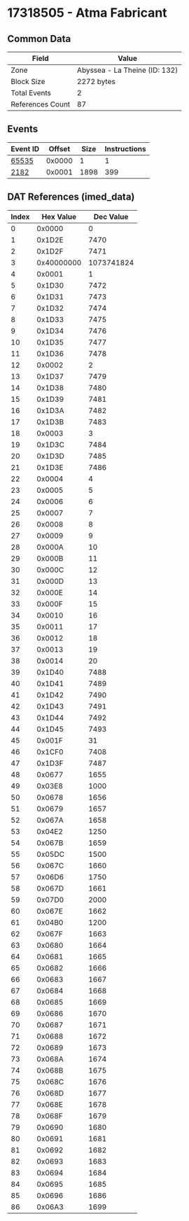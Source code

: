 # 17318505 - Atma Fabricant

## Common Data

| Field            | Value                         |
|------------------|-------------------------------|
| Zone             | Abyssea - La Theine (ID: 132) |
| Block Size       | 2272 bytes                    |
| Total Events     | 2                             |
| References Count | 87                            |

## Events

| Event ID            | Offset   |   Size |   Instructions |
|---------------------|----------|--------|----------------|
| [65535](./65535.md) | 0x0000   |      1 |              1 |
| [2182](./2182.md)   | 0x0001   |   1898 |            399 |

## DAT References (imed_data)

|   Index | Hex Value   |   Dec Value |
|---------|-------------|-------------|
|       0 | 0x0000      |           0 |
|       1 | 0x1D2E      |        7470 |
|       2 | 0x1D2F      |        7471 |
|       3 | 0x40000000  |  1073741824 |
|       4 | 0x0001      |           1 |
|       5 | 0x1D30      |        7472 |
|       6 | 0x1D31      |        7473 |
|       7 | 0x1D32      |        7474 |
|       8 | 0x1D33      |        7475 |
|       9 | 0x1D34      |        7476 |
|      10 | 0x1D35      |        7477 |
|      11 | 0x1D36      |        7478 |
|      12 | 0x0002      |           2 |
|      13 | 0x1D37      |        7479 |
|      14 | 0x1D38      |        7480 |
|      15 | 0x1D39      |        7481 |
|      16 | 0x1D3A      |        7482 |
|      17 | 0x1D3B      |        7483 |
|      18 | 0x0003      |           3 |
|      19 | 0x1D3C      |        7484 |
|      20 | 0x1D3D      |        7485 |
|      21 | 0x1D3E      |        7486 |
|      22 | 0x0004      |           4 |
|      23 | 0x0005      |           5 |
|      24 | 0x0006      |           6 |
|      25 | 0x0007      |           7 |
|      26 | 0x0008      |           8 |
|      27 | 0x0009      |           9 |
|      28 | 0x000A      |          10 |
|      29 | 0x000B      |          11 |
|      30 | 0x000C      |          12 |
|      31 | 0x000D      |          13 |
|      32 | 0x000E      |          14 |
|      33 | 0x000F      |          15 |
|      34 | 0x0010      |          16 |
|      35 | 0x0011      |          17 |
|      36 | 0x0012      |          18 |
|      37 | 0x0013      |          19 |
|      38 | 0x0014      |          20 |
|      39 | 0x1D40      |        7488 |
|      40 | 0x1D41      |        7489 |
|      41 | 0x1D42      |        7490 |
|      42 | 0x1D43      |        7491 |
|      43 | 0x1D44      |        7492 |
|      44 | 0x1D45      |        7493 |
|      45 | 0x001F      |          31 |
|      46 | 0x1CF0      |        7408 |
|      47 | 0x1D3F      |        7487 |
|      48 | 0x0677      |        1655 |
|      49 | 0x03E8      |        1000 |
|      50 | 0x0678      |        1656 |
|      51 | 0x0679      |        1657 |
|      52 | 0x067A      |        1658 |
|      53 | 0x04E2      |        1250 |
|      54 | 0x067B      |        1659 |
|      55 | 0x05DC      |        1500 |
|      56 | 0x067C      |        1660 |
|      57 | 0x06D6      |        1750 |
|      58 | 0x067D      |        1661 |
|      59 | 0x07D0      |        2000 |
|      60 | 0x067E      |        1662 |
|      61 | 0x04B0      |        1200 |
|      62 | 0x067F      |        1663 |
|      63 | 0x0680      |        1664 |
|      64 | 0x0681      |        1665 |
|      65 | 0x0682      |        1666 |
|      66 | 0x0683      |        1667 |
|      67 | 0x0684      |        1668 |
|      68 | 0x0685      |        1669 |
|      69 | 0x0686      |        1670 |
|      70 | 0x0687      |        1671 |
|      71 | 0x0688      |        1672 |
|      72 | 0x0689      |        1673 |
|      73 | 0x068A      |        1674 |
|      74 | 0x068B      |        1675 |
|      75 | 0x068C      |        1676 |
|      76 | 0x068D      |        1677 |
|      77 | 0x068E      |        1678 |
|      78 | 0x068F      |        1679 |
|      79 | 0x0690      |        1680 |
|      80 | 0x0691      |        1681 |
|      81 | 0x0692      |        1682 |
|      82 | 0x0693      |        1683 |
|      83 | 0x0694      |        1684 |
|      84 | 0x0695      |        1685 |
|      85 | 0x0696      |        1686 |
|      86 | 0x06A3      |        1699 |
